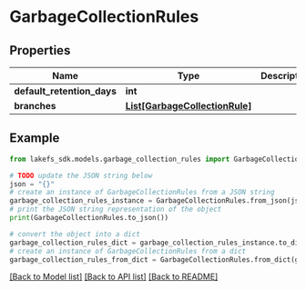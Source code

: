 # GarbageCollectionRules


## Properties

Name | Type | Description | Notes
------------ | ------------- | ------------- | -------------
**default_retention_days** | **int** |  | 
**branches** | [**List[GarbageCollectionRule]**](GarbageCollectionRule.md) |  | 

## Example

```python
from lakefs_sdk.models.garbage_collection_rules import GarbageCollectionRules

# TODO update the JSON string below
json = "{}"
# create an instance of GarbageCollectionRules from a JSON string
garbage_collection_rules_instance = GarbageCollectionRules.from_json(json)
# print the JSON string representation of the object
print(GarbageCollectionRules.to_json())

# convert the object into a dict
garbage_collection_rules_dict = garbage_collection_rules_instance.to_dict()
# create an instance of GarbageCollectionRules from a dict
garbage_collection_rules_from_dict = GarbageCollectionRules.from_dict(garbage_collection_rules_dict)
```
[[Back to Model list]](../README.md#documentation-for-models) [[Back to API list]](../README.md#documentation-for-api-endpoints) [[Back to README]](../README.md)


